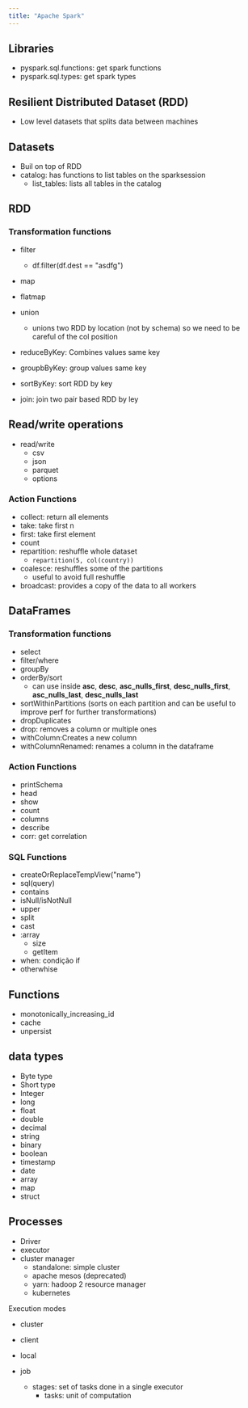 ```yaml
---
title: "Apache Spark"
---
```


## Libraries

- pyspark.sql.functions: get spark functions
- pyspark.sql.types: get spark types

## Resilient Distributed Dataset (RDD)

- Low level datasets that splits data between machines

## Datasets

- Buil on top of RDD
- catalog: has functions to list tables on the sparksession
  - list_tables: lists all tables in the catalog

## RDD

### Transformation functions

- filter

  - df.filter(df.dest == "asdfg")

- map

- flatmap

- union

  - unions two RDD by location (not by schema) so we need to be careful of the col position

- reduceByKey: Combines values same key

- groupbByKey: group values same key

- sortByKey: sort RDD by key

- join: join two pair based RDD by ley

## Read/write operations

- read/write
  - csv
  - json
  - parquet
  - options

### Action Functions

- collect: return all elements
- take: take first n
- first: take first element
- count
- repartition: reshuffle whole dataset
  - `repartition(5, col(country))`
- coalesce: reshuffles some of the partitions
  - useful to avoid full reshuffle
- broadcast: provides a copy of the data to all workers

## DataFrames

### Transformation functions

- select
- filter/where
- groupBy
- orderBy/sort
  - can use inside **asc**, **desc**, **asc_nulls_first**, **desc_nulls_first**, **asc_nulls_last**, **desc_nulls_last**
- sortWithinPartitions (sorts on each partition and can be useful to improve perf for further transformations)
- dropDuplicates
- drop: removes a column or multiple ones
- withColumn:Creates a new column
- withColumnRenamed: renames a column in the dataframe

### Action Functions

- printSchema
- head
- show
- count
- columns
- describe
- corr: get correlation

### SQL Functions

- createOrReplaceTempView("name")
- sql(query)
- contains
- isNull/isNotNull
- upper
- split
- cast
- :array
  - size
  - getItem
- when: condição if
- otherwhise

## Functions

- monotonically_increasing_id
- cache
- unpersist

## data types

- Byte type
- Short type
- Integer
- long
- float
- double
- decimal
- string
- binary
- boolean
- timestamp
- date
- array
- map
- struct

## Processes

- Driver
- executor
- cluster manager
  - standalone: simple cluster
  - apache mesos (deprecated)
  - yarn: hadoop 2 resource manager
  - kubernetes

Execution modes

- cluster
- client
- local

- job
  - stages: set of tasks done in a single executor
    - tasks: unit of computation
